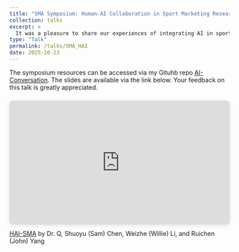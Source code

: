 ```yaml
---
title: "SMA Symposium: Human-AI Collaboration in Sport Marketing Research"
collection: talks
excerpt: >
  It was a pleasure to share our experiences of integrating AI in sport marketing research at SMA 2025 in Phoenix-Glendale. Our [talk](https://www.canva.com/design/DAGx9MB9sYg/-AvljRSDZXO1_yP4ZcYJwQ/view?utm_content=DAGx9MB9sYg&utm_campaign=designshare&utm_medium=link2&utm_source=uniquelinks&utlId=h4d0609387a), "Human-AI Collaboration in Sport Marketing Research: Harnessing Practical AI Tools and Applications," is dedicated to advancing AI literacy and applications in sport marketing research. We emphasized important considerations for successful human-AI collaboration, including the need for awareness and articulation of research needs, context engineering, systems thinking, output evaluation.
type: "Talk"
permalink: /talks/SMA_HAI
date: 2025-10-23
---
```


The symposium resources can be accessed via my Gituhb repo [AI-Conversation](https://github.com/TyrealQ/AI-Conversation). The slides are available via the link below. Your feedback on this talk is greatly appreciated.

<div style="position: relative; width: 100%; height: 0; padding-top: 56.2500%;
 padding-bottom: 0; box-shadow: 0 2px 8px 0 rgba(63,69,81,0.16); margin-top: 1.6em; margin-bottom: 0.9em; overflow: hidden;
 border-radius: 8px; will-change: transform;">
  <iframe loading="lazy" style="position: absolute; width: 100%; height: 100%; top: 0; left: 0; border: none; padding: 0;margin: 0;"
    src="https://www.canva.com/design/DAGx9MB9sYg/iHBzqa9FH9a_J8cmHh0J-A/view?embed" allowfullscreen="allowfullscreen" allow="fullscreen">
  </iframe>
</div>
<a href="https:&#x2F;&#x2F;www.canva.com&#x2F;design&#x2F;DAGx9MB9sYg&#x2F;iHBzqa9FH9a_J8cmHh0J-A&#x2F;view?utm_content=DAGx9MB9sYg&amp;utm_campaign=designshare&amp;utm_medium=embeds&amp;utm_source=link" target="_blank" rel="noopener">HAI-SMA</a> by Dr. Q, Shuoyu (Sam) Chen, Weizhe (Willie) Li, and Ruichen (John) Yang
